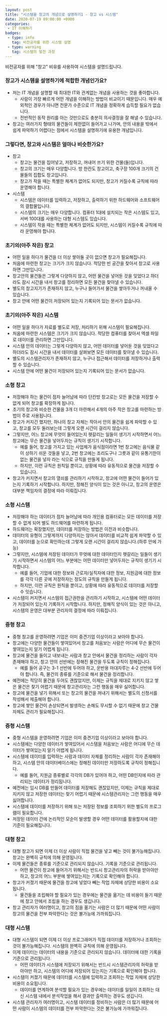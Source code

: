 ```yaml
---
layout: post
title: "시스템을 창고의 개념으로 설명하기1 - 창고 vs 시스템"
date: 2020-07-19 09:00:00 +0900
categories: 
 - IT 이해하기
badges:
 - type: info
   tag: 비전공자를 위한 시스템 설명
 - type: warning
   tag: 시스템의 발전 과정
---
```


비전공자를 위해 "창고" 비유를 사용하여 시스템을 설명드립니다.

<!--more-->

### **창고가 시스템을 설명하기에 적합한 개념인가요?**
- 저는 IT 개념을 설명할 때 최대한 IT와 관계없는 개념을 사용하는 것을 좋아합니다.
  - 사람이 가장 빠르게 어떤 개념을 이해하는 방법이 비교이기 때문입니다. 매우 예외적인 경우가 아니면 전문가 수준으로 IT 개념을 정확하게 습득할 필요가 없습니다.
  - 전반적인 동작 원리를 아는 것만으로도 충분히 의사결정을 잘 해낼 수 있습니다.
- 창고는 여러가지 형태의 물건들이 제한없이 들어가고 나가며, 안의 내용을 밖에서 쉽게 파악하기 어렵다는 점에서 시스템을 설명하기에 유용한 개념입니다.

### **그렇다면, 창고와 시스템은 얼마나 비슷한가요?**
- 창고
  - 창고는 물건을 집어넣고, 저장하고, 꺼내어 쓰기 위한 건물(들)입니다.
  - 창고의 크기는 매우 다양합니다. 방 한칸도 창고이고, 축구장 100개 크기의 건물들의 집합도 창고입니다.
  - 창고가 작을 때는 특별한 체계가 없어도 되지만, 창고가 커질수록 규칙에 따라 운영해야 합니다.
- 시스템
  - 시스템은 데이터를 입력하고, 저장하고, 출력하기 위한 하드웨어와 소프트웨어의 결합물입니다.
  - 시스템의 크기는 매우 다양합니다. 컴퓨터 1대에 설치되는 작은 시스템도 있고, 서버 100대를 사용하는 대형 시스템도 있습니다.
  - 시스템이 작을 때는 특별한 체계가 없어도 되지만, 시스템이 커질수록 규칙에 따라 운영해야 합니다.

### **초기의(아주 작은) 창고**
- 어떤 일을 하다가 물건을 더 이상 쌓아둘 곳이 없으면 창고가 필요해집니다.
- 처음에 마련한 창고는 크기가 크지 않습니다. 적당한 빈 공간을 찾아서 창고로 사용하면 그만입니다.
- 창고안의 물건들은 그렇게 다양하지 않고, 어떤 물건을 넣어둔 것을 잊었다고 하더라도 잠시 시간을 내서 창고를 정리하면 모든 물건을 찾아낼 수 있습니다.
- 별도의 창고지기가 존재하지 않고, 누구나 들어가서 물건을 쌓아두거나 꺼내올 수 있습니다.
- 창고 안에 어떤 물건이 저장되어 있는지 기록되어 있는 문서가 없습니다.

### **초기의(아주 작은) 시스템**
- 어떤 일을 하다가 자료를 별도로 저장, 처리하기 위해 시스템이 필요해집니다.
- 처음에 마련한 시스템은 크기가 크지 않습니다. 적당한 컴퓨터를 찾아서 엑셀 파일로 데이터를 관리하면 그만입니다.
- 시스템 안의 데이터는 그렇게 다양하지 않고, 어떤 데이터를 넣어둔 것을 잊었다고 하더라도 잠시 시간을 내서 데이터를 살펴보면 모든 데이터를 찾아낼 수 있습니다.
- 별도의 시스템관리자가 존재하지 않고, 누구나 접근해서 데이터를 저장하거나 출력할 수 있습니다.
- 시스템 안에 어떤 물건이 저장되어 있는지 기록되어 있는 문서가 없습니다.

### **소형 창고**
- 저장해야 하는 물건이 점차 늘어남에 따라 단칸방 창고로는 모든 물건을 저장할 수 없게 되어 창고를 확장하게 됩니다.
- 초기의 창고와 비슷한 건물을 3개 더 마련해서 4개의 아주 작은 창고를 마련하는 방법이 주로 사용됩니다.
- 창고가 커지긴 했지만, 하나의 창고 자체는 작아서 안의 물건을 쉽게 파악할 수 있고, 창고를 모두 둘러보는데 그렇게 오랜 시간이 걸리지 않습니다.
- 그렇지만, 어느 창고에 무엇이 들어있는지 헷갈리는 일들이 생기기 시작하면서 어느 창고에는 무슨 물건을 넣어두자는 규칙이 생기기 시작합니다.
  - 예를 들어, 창고를 가지고 있는 사업체가 음식점이라면 1번 창고에는 음식물 같이 상하기 쉬운 것들을 넣고, 2번 창고에는 조리도구나 그릇과 같이 유통기한이 없는 물건을 넣자 라는 식으로 규칙을 만들게 됩니다.
  - 하지만, 이런 규칙은 원칙일 뿐이고, 상황에 따라 유동적으로 물건을 저장할 수 있습니다.
- 창고가 커지면서 창고의 열쇠를 관리하기 시작하고, 창고에 어떤 물건이 들어가 있는지 기록하기 시작합니다. 하지만, 정해진 양식이 있는 것은 아니고, 창고의 운영은 대부분 책임자의 결정에 따라 이뤄집니다.

### **소형 시스템**
- 저장해야 하는 데이터가 점차 늘어남에 따라 개인용 컴퓨터로는 모든 데이터를 저장할 수 없게 되어 별도 하드웨어를 마련하게 됩니다.
- 하드웨어는 확장했지만, 데이터를 저장하는 방법은 이전과 비슷합니다. 
- 데이터의 유형이 그렇게까지 다양하지는 않아서 데이터를 비교적 쉽게 파악할 수 있고, 데이터를 눈으로 확인하는데 그렇게 오랜 시간이 걸리지 않습니다.(하루 안에 가능)
- 그렇지만, 시스템에 저장된 데이터가 무엇에 대한 데이터인지 헷갈리는 일들이 생기기 시작하면서 시스템의 어느 부분에는 어떤 데이터만 넣어두자는 규칙이 생기기 시작합니다.
  - 예를 들어, 기업에 대한 정보와 근로자/실직자에 대한 정보, 지원금에 대한 정보를 각각 다른 곳에 저장하자는 정도의 규칙을 만들게 됩니다.
  - 하지만, 이런 규칙은 원칙을 뿐이고, 상황에 따라 유동적으로 데이터를 저장할 수 잇습니다.
- 시스템이 커지면서 시스템의 접근권한을 관리하기 시작하고, 시스템에 어떤 데이터가 저장되어 있는지 기록하기 시작합니다. 하지만, 정해직 양식이 있는 것은 아니고, 시스템의 운영은 대부분 관리자의 결정에 따라 이뤄집니다.

### **중형 창고**
- 중형 창고를 운영하려면 기업은 이미 중견기업 이상이라고 보아야 합니다.
- 창고에는 다양한 물건들이 쌓여있어서 창고를 처음보는 사람은 어디에 무슨 물건이 쌓여있는지 알기 어렵게 됩니다.
- 창고에 물건을 들이고 내보내는 사람과 창고 안에서 물건을 정리하는 사람이 각자 존재해야 하고, 창고 안의 선반에는 정해진 물건을 두도록 규칙이 정해집니다.
  - 예를 들어 공구는 3-1 선반에 두어야 하고, 운반용 마대자루는 4-2 선반에 두어야 합니다. 즉, 물건의 종류를 기준으로 해서 물건을 정리합니다.
- 예전에는 적당히 물건을 두어도 괜찮았지만, 이제는 규칙을 제대로 지키지 않고 쌓은 물건은 찾기 어렵기 때문에 창고관리자는 그런 행동을 매우 싫어합니다.
- 창고에 물건을 넣기 위해서 또는 창고의 물건을 꺼내기 위해서는 별도의 신청서를 작성해서 제출해야 합니다.
- 창고에 쌓인 물건이 손상되면서 발생하는 손해도 무시할 수 없기 때문에 창고 건물 자체도 관리가 필요해집니다.

### **중형 시스템**
- 중형 시스템을 운영하려면 기업은 이미 중견기업 이상이라고 보아야 합니다.
- 시스템에는 다양한 데이터가 쌓여있어서 시스템을 처음보는 사람은 어디에 무슨 데이터가 쌓여있는지 알기 어렵게 됩니다.
- 시스템에 데이터를 입력하는 사람과 데이터 자체를 정리하는 사람이 각자 존재해야 하고, 시스템 안의 데이터베이스에는 정해진 데이터만 저장하도록 규칙이 정해집니다.
  - 예를 들어, 지원금 종류별로 각각의 DB가 있어야 하고, 어떤 DB인지에 따라 관리되는 데이터가 정리됩니다.
- 예전에는 임시 DB를 만들어 데이터를 저장해도 괜찮았지만, 이제는 규칙을 제대로 지키지 않고 저장한 데이터는 찾기 어렵기 때문에 시스템관리자는 그런 행동을 매우 싫어합니다.
- 시스템에 데이터를 저장하기 위해 또는 저장된 정보를 조회하기 위한 별도의 프로그램이 필요합니다.
- 저장된 데이터 간에 논리적인 모순이 발생할 경우 어떤 데이터를 활용할지에 대한 기준이 필요해집니다.

### **대형 창고**
- 대형 창고가 되면 이제 더 이상 사람이 직접 물건을 넣고 빼는 것이 불가능해집니다. 창고는 완벽히 규칙에 의해 운영됩니다.
- 이제 물건들은 종류를 기준으로 관리되지 않습니다. 기록을 기준으로 관리됩니다.
  - 어떤 물건이 창고에 들어가기 위해서는 반드시 창고관리자의 허락을 받아야만 하고, 창고의 어느 부분에 쌓여있는지는 기록으로 확인해야 합니다.
- 창고가 커졌기 때문에 물건을 창고에 넣었다 빼는 작업 자체에 상당한 비용이 소요됩니다.
  - 물건들을 조립해야 할 필요가 있는 경우에는 물건을 옮기는 데 비용이 들기 때문에 창고 안에서 조립을 하는 경우도 생깁니다.
- 창고 관리자가 여러명이고, 창고의 짐을 옮기는 사람은 더 많기 때문에 어떤 사람이 창고의 물건을 전부 파악한다는 것은 불가능에 가까워집니다.

### **대형 시스템**
- 대형 시스템이 되면 이제 더 이상 프로그래머가 직접 데이터를 저장하거나 조회하는 것이 불가능해집니다. 시스템의 완벽히 규칙에 의해 운영됩니다.
- 이제 데이터는 데이터의 내용을 기준으로 관리되지 않습니다. 데이터에 대한 기록을 기준으로 관리됩니다.
  - 어떤 데이터가 시스템에 저장되기 위해서는 반드시 시스템관리자의 허락을 받아야만 하고, 시스템의 어디에 저장되어 있는지는 기록으로 확인해야 합니다.
- 시스템이 커졌기 때문에 데이터를 시스템에 입력하고 조회하는 작업 자체에 상당한 비용이 소요됩니다.
  - 데이터를 연계하여 분석할 필요가 있는 경우에는 데이터를 일일이 조회하는 대신 시스템 내에서 분석작업을 해서 결과만 출력하는 경우도 생깁니다.
- 시스템 관리자가 여러명이고, 시스템 데이터를 정비하는 사람은 더 많기 때문에 어떤 사람이 시스템의 데이터를 전부 파악한다는 것은 불가능에 가까워집니다.

